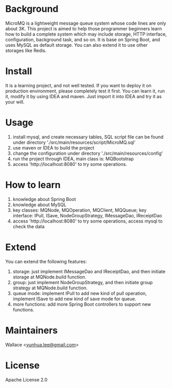 # Background
MicroMQ is a lightweight message queue system whose code lines are only about 3K. This project is aimed to help those programmer beginners learn how to build a complete system which may include storage, HTTP interface, configuration, background task, and so on.
It is base on Spring Boot, and uses MySQL as default storage. You can also extend it to use other storages like Redis.

# Install
It is a learning project, and not well tested. If you want to deploy it on production environment, please completely test it first. You can learn it, run it, modify it by using IDEA and maven. Just import it into IDEA and try it as your will.

# Usage
1. install mysql, and create necessary tables, SQL script file can be found under directory './src/main/resources/script/MicroMQ.sql'
2. use maven or IDEA to build the project
3. change the configuration under directory './src/main/resources/config'
4. run the project through IDEA, main class is: MQBootstrap
5. access 'http://localhost:8080' to try some operations.

# How to learn
1. knowledge about Spring Boot 
2. knowledge about MySQL
3. key classes: MQNode, MQOperation, MQClient, MQQueue; key interface: IPull, ISave, NodeGroupStrategy, IMessageDao, IReceiptDao
4. access 'http://localhost:8080' to try some operations, access mysql to check the data

# Extend
You can extend the following features:
1. storage: just implement IMessageDao and IReceiptDao, and then initiate storage at MQNode.build function.
2. group: just implement NodeGroupStrategy, and then initiate group strategy at MQNode.build function.
3. queue mode: implement IPull to add new kind of pull operation, implement ISave to add new kind of save mode for queue.
4. more functions: add more Spring Boot controllers to support new functions.

# Maintainers
Wallace &lt;yunhua.lee@gmail.com&gt;

# License
Apache License 2.0
